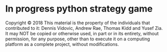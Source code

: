 # In progress python strategy game

Copyright © 2018 This material is the property of the individuals that contributed to it: Dennis Vidovic, Andrew Rae, Thomas Kidd and Yusef Zia.
It may NOT be copied or otherwise used, in part or in its entirety, without permission, for any purpose, other than to execute it on a computing
platform as a complete project, without modifications.